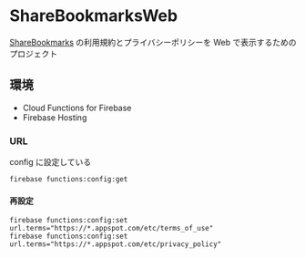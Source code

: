 # ShareBookmarksWeb

[ShareBookmarks](https://github.com/bvlion/ShareBookmarks) の利用規約とプライバシーポリシーを Web で表示するためのプロジェクト

## 環境

- Cloud Functions for Firebase
- Firebase Hosting

### URL

config に設定している

```
firebase functions:config:get
```

#### 再設定

```
firebase functions:config:set url.terms="https://*.appspot.com/etc/terms_of_use"
firebase functions:config:set url.terms="https://*.appspot.com/etc/privacy_policy"
```

